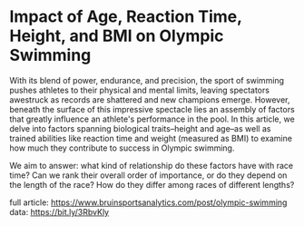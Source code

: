 # Impact of Age, Reaction Time, Height, and BMI on Olympic Swimming
With its blend of power, endurance, and precision, the sport of swimming pushes athletes to their physical and mental limits, leaving spectators awestruck as records are shattered and new champions emerge. However, beneath the surface of this impressive spectacle lies an assembly of factors that greatly influence an athlete's performance in the pool. In this article, we delve into factors spanning biological traits–height and age–as well as trained abilities like reaction time and weight (measured as BMI) to examine how much they contribute to success in Olympic swimming. 

We aim to answer: what kind of relationship do these factors have with race time? Can we rank their overall order of importance, or do they depend on the length of the race? How do they differ among races of different lengths?

full article: https://www.bruinsportsanalytics.com/post/olympic-swimming
data: https://bit.ly/3RbvKly

